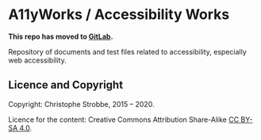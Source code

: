 # A11yWorks / Accessibility Works

**This repo has moved to [GitLab](https://gitlab.com/cstrobbe/A11yWorks).**

Repository of documents and test files related to accessibility, especially web accessibility.

## Licence and Copyright

Copyright: Christophe Strobbe, 2015 – 2020.

Licence for the content: Creative Commons Attribution Share-Alike [CC BY-SA 4.0](LICENCE.html).


